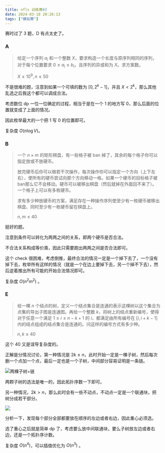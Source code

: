 ```yaml
---
title: nfls 训练赛#5
date: 2024-03-18 20:26:13
tags: ["模拟赛"]
---
```


赛时过了 $3$​ 题，D 有点太史了。

<!-- more -->

### A

> 给定一个序列 $a_i$ 和一个整数 $X$，要求构造一个长度与原序列相同的序列，对于每个位置要求 $0\le a_i\le b_i$，且序列的异或和为 $X$。求方案数。
>
>  $X\le 10^9,n\le 50$

不是很难的题，注意到如果一个可填的数为 $[0,2^k-1]$，并且 $X<2^k$，那么其他乱选之后我这个都可以调成合法。

考虑数位 dp 一位一位确定的过程，相当于是在一个 $1$ 的地方写 $0$，那么后面的位置就变成了上面的情况。

因此枚举最大的一个把 $1$ 写 $0$ 的位置即可。

复杂度 $O(n\log V)$。

### B

> 一个 $n\times m$ 的矩形棋盘，有一些格子被 ban 掉了，其余的每个格子你可以指定放或不放硬币。
>
> 放完硬币后你可以做若干次操作，每次操作你可以指定一个方向（上下左右），使所有的硬币尝试向那个方向移动一格。如果一个硬币的目标格子被ban那么它不会移动。硬币可以被移出棋盘（然后就掉在外面回不来了）。一个格子上可以有多枚硬币。
>
> 求有多少种放硬币的方案，满足存在一种操作序列使至少有一枚硬币被移出棋盘、同时至少有一枚硬币留在棋盘上。
>
> $n,m\le 40$

挺好的题。

注意到条件可以转化为两两之间的关系，即两个硬币是否合法。

不合法关系构成等价类，因此只需要跑出两两之间是否合法即可。

这个 check 很困难，考虑倒推，最终合法的情况一定是一个掉下去了，一个没有掉下去，枚举所有这样的情况（就是一个在边上要掉下去，另一个掉不下去），然后逆着推出所有可能的开始合法情况即可。

复杂度 $O(n^2m^2)$ 。

### E

>  给一棵 $n$ 个结点的树，定义一个结点集合是连通的表示这棵树以这个集合为点集的导出子图是连通图。再给一个整数 $k$，将树上的结点重新编号，使得对于任意一个满足 $1\le i\le n-k+1$ 的 $i$，都满足由所有编号在 $[i,i+k-1]$ 内的结点组成的结点集合是连通的。问这样的编号方式有多少种。
>
> $n,k\le 40$

这个 $40$ 又是误导复杂度的。

正解是分情况讨论，第一种情况是 $2k\le n$，此时开始一定是一棵子树，然后每次删一个点加一个点，最后一定也是一个子树，中间部分容易证明是一条链。

![两棵子树+链](https://s2.loli.net/2024/03/19/DfjhEPT2QOCZv67.png)

两颗子树的选法是唯一的，因此拓扑序数一下即可。

另一种情况，$2k>n$​，那么此时会有一些不动点，不动点一定是一个联通块，把树分成若干部分。

![](https://s2.loli.net/2024/03/19/YqHFlxLmuBDgEN7.png)

分析一下，发现每个部分全部都要放在顺序的左边或者右边，因此重心必须选。

选了重心之后就是简单 dp 了，考虑要么放中间联通块，要么子树放左边或者右边，还是一个拓扑序计数。

复杂度 $O(n^4)$，可以插值优化为 $O(n^3)$ 。
